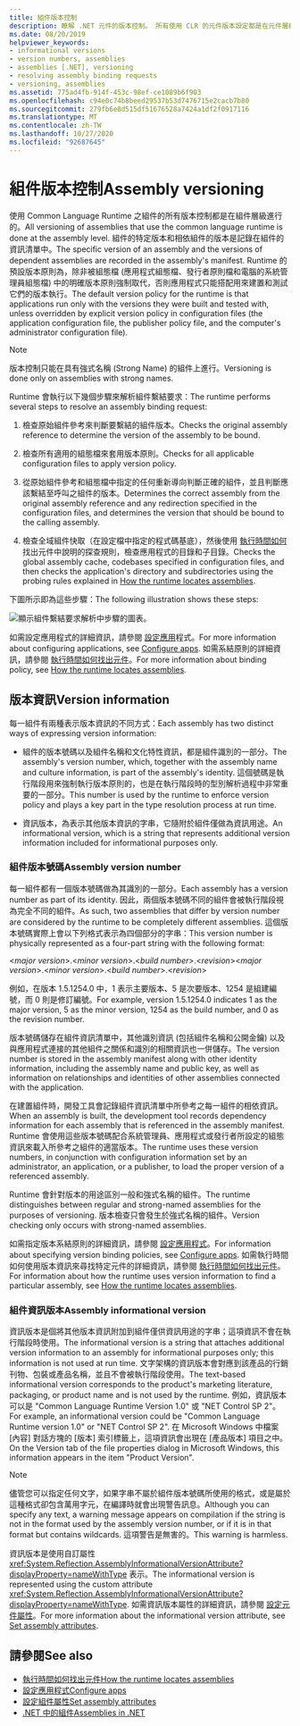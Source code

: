 ```yaml
---
title: 組件版本控制
description: 瞭解 .NET 元件的版本控制。 所有使用 CLR 的元件版本設定都是在元件層級進行。
ms.date: 08/20/2019
helpviewer_keywords:
- informational versions
- version numbers, assemblies
- assemblies [.NET], versioning
- resolving assembly binding requests
- versioning, assemblies
ms.assetid: 775ad4fb-914f-453c-98ef-ce1089b6f903
ms.openlocfilehash: c94e0c74b8beed29537b53d7476715e2cacb7b80
ms.sourcegitcommit: 279fb6e8d515df51676528a7424a1df2f0917116
ms.translationtype: MT
ms.contentlocale: zh-TW
ms.lasthandoff: 10/27/2020
ms.locfileid: "92687645"
---
```

# <a name="assembly-versioning"></a><span data-ttu-id="beac6-104">組件版本控制</span><span class="sxs-lookup"><span data-stu-id="beac6-104">Assembly versioning</span></span>

<span data-ttu-id="beac6-105">使用 Common Language Runtime 之組件的所有版本控制都是在組件層級進行的。</span><span class="sxs-lookup"><span data-stu-id="beac6-105">All versioning of assemblies that use the common language runtime is done at the assembly level.</span></span> <span data-ttu-id="beac6-106">組件的特定版本和相依組件的版本是記錄在組件的資訊清單中。</span><span class="sxs-lookup"><span data-stu-id="beac6-106">The specific version of an assembly and the versions of dependent assemblies are recorded in the assembly's manifest.</span></span> <span data-ttu-id="beac6-107">Runtime 的預設版本原則為，除非被組態檔 (應用程式組態檔、發行者原則檔和電腦的系統管理員組態檔) 中的明確版本原則強制取代，否則應用程式只能搭配用來建置和測試它們的版本執行。</span><span class="sxs-lookup"><span data-stu-id="beac6-107">The default version policy for the runtime is that applications run only with the versions they were built and tested with, unless overridden by explicit version policy in configuration files (the application configuration file, the publisher policy file, and the computer's administrator configuration file).</span></span>  
  
> [!NOTE]
> <span data-ttu-id="beac6-108">版本控制只能在具有強式名稱 (Strong Name) 的組件上進行。</span><span class="sxs-lookup"><span data-stu-id="beac6-108">Versioning is done only on assemblies with strong names.</span></span>  
  
<span data-ttu-id="beac6-109">Runtime 會執行以下幾個步驟來解析組件繫結要求：</span><span class="sxs-lookup"><span data-stu-id="beac6-109">The runtime performs several steps to resolve an assembly binding request:</span></span>  
  
1. <span data-ttu-id="beac6-110">檢查原始組件參考來判斷要繫結的組件版本。</span><span class="sxs-lookup"><span data-stu-id="beac6-110">Checks the original assembly reference to determine the version of the assembly to be bound.</span></span>  
  
2. <span data-ttu-id="beac6-111">檢查所有適用的組態檔來套用版本原則。</span><span class="sxs-lookup"><span data-stu-id="beac6-111">Checks for all applicable configuration files to apply version policy.</span></span>  
  
3. <span data-ttu-id="beac6-112">從原始組件參考和組態檔中指定的任何重新導向判斷正確的組件，並且判斷應該繫結至呼叫之組件的版本。</span><span class="sxs-lookup"><span data-stu-id="beac6-112">Determines the correct assembly from the original assembly reference and any redirection specified in the configuration files, and determines the version that should be bound to the calling assembly.</span></span>  
  
4. <span data-ttu-id="beac6-113">檢查全域組件快取（在設定檔中指定的程式碼基底），然後使用 [執行時間如何](../../framework/deployment/how-the-runtime-locates-assemblies.md)找出元件中說明的探查規則，檢查應用程式的目錄和子目錄。</span><span class="sxs-lookup"><span data-stu-id="beac6-113">Checks the global assembly cache, codebases specified in configuration files, and then checks the application's directory and subdirectories using the probing rules explained in [How the runtime locates assemblies](../../framework/deployment/how-the-runtime-locates-assemblies.md).</span></span>  
  
<span data-ttu-id="beac6-114">下圖所示即為這些步驟：</span><span class="sxs-lookup"><span data-stu-id="beac6-114">The following illustration shows these steps:</span></span>  
  
![顯示組件繫結要求解析中步驟的圖表。](./media/versioning/resolve-assembly-binding-request.gif)
  
<span data-ttu-id="beac6-116">如需設定應用程式的詳細資訊，請參閱 [設定應用](../../framework/configure-apps/index.md)程式。</span><span class="sxs-lookup"><span data-stu-id="beac6-116">For more information about configuring applications, see [Configure apps](../../framework/configure-apps/index.md).</span></span> <span data-ttu-id="beac6-117">如需系結原則的詳細資訊，請參閱 [執行時間如何找出元件](../../framework/deployment/how-the-runtime-locates-assemblies.md)。</span><span class="sxs-lookup"><span data-stu-id="beac6-117">For more information about binding policy, see [How the runtime locates assemblies](../../framework/deployment/how-the-runtime-locates-assemblies.md).</span></span>  
  
## <a name="version-information"></a><span data-ttu-id="beac6-118">版本資訊</span><span class="sxs-lookup"><span data-stu-id="beac6-118">Version information</span></span>  

<span data-ttu-id="beac6-119">每一組件有兩種表示版本資訊的不同方式：</span><span class="sxs-lookup"><span data-stu-id="beac6-119">Each assembly has two distinct ways of expressing version information:</span></span>  
  
- <span data-ttu-id="beac6-120">組件的版本號碼以及組件名稱和文化特性資訊，都是組件識別的一部分。</span><span class="sxs-lookup"><span data-stu-id="beac6-120">The assembly's version number, which, together with the assembly name and culture information, is part of the assembly's identity.</span></span> <span data-ttu-id="beac6-121">這個號碼是執行階段用來強制執行版本原則的，也是在執行階段時的型別解析過程中非常重要的一部分。</span><span class="sxs-lookup"><span data-stu-id="beac6-121">This number is used by the runtime to enforce version policy and plays a key part in the type resolution process at run time.</span></span>  
  
- <span data-ttu-id="beac6-122">資訊版本，為表示其他版本資訊的字串，它隨附於組件僅做為資訊用途。</span><span class="sxs-lookup"><span data-stu-id="beac6-122">An informational version, which is a string that represents additional version information included for informational purposes only.</span></span>  
  
### <a name="assembly-version-number"></a><span data-ttu-id="beac6-123">組件版本號碼</span><span class="sxs-lookup"><span data-stu-id="beac6-123">Assembly version number</span></span>  

<span data-ttu-id="beac6-124">每一組件都有一個版本號碼做為其識別的一部分。</span><span class="sxs-lookup"><span data-stu-id="beac6-124">Each assembly has a version number as part of its identity.</span></span> <span data-ttu-id="beac6-125">因此，兩個版本號碼不同的組件會被執行階段視為完全不同的組件。</span><span class="sxs-lookup"><span data-stu-id="beac6-125">As such, two assemblies that differ by version number are considered by the runtime to be completely different assemblies.</span></span> <span data-ttu-id="beac6-126">這個版本號碼實際上會以下列格式表示為四個部分的字串：</span><span class="sxs-lookup"><span data-stu-id="beac6-126">This version number is physically represented as a four-part string with the following format:</span></span>  
  
<span data-ttu-id="beac6-127">\<*major version*>.\<*minor version*>.\<*build number*>.\<*revision*></span><span class="sxs-lookup"><span data-stu-id="beac6-127">\<*major version*>.\<*minor version*>.\<*build number*>.\<*revision*></span></span>  
  
<span data-ttu-id="beac6-128">例如，在版本 1.5.1254.0 中，1 表示主要版本、5 是次要版本、1254 是組建編號，而 0 則是修訂編號。</span><span class="sxs-lookup"><span data-stu-id="beac6-128">For example, version 1.5.1254.0 indicates 1 as the major version, 5 as the minor version, 1254 as the build number, and 0 as the revision number.</span></span>  
  
<span data-ttu-id="beac6-129">版本號碼儲存在組件資訊清單中，其他識別資訊 (包括組件名稱和公開金鑰) 以及與應用程式連接的其他組件之關係和識別的相關資訊也一併儲存。</span><span class="sxs-lookup"><span data-stu-id="beac6-129">The version number is stored in the assembly manifest along with other identity information, including the assembly name and public key, as well as information on relationships and identities of other assemblies connected with the application.</span></span>  
  
<span data-ttu-id="beac6-130">在建置組件時，開發工具會記錄組件資訊清單中所參考之每一組件的相依資訊。</span><span class="sxs-lookup"><span data-stu-id="beac6-130">When an assembly is built, the development tool records dependency information for each assembly that is referenced in the assembly manifest.</span></span> <span data-ttu-id="beac6-131">Runtime 會使用這些版本號碼配合系統管理員、應用程式或發行者所設定的組態資訊來載入所參考之組件的適當版本。</span><span class="sxs-lookup"><span data-stu-id="beac6-131">The runtime uses these version numbers, in conjunction with configuration information set by an administrator, an application, or a publisher, to load the proper version of a referenced assembly.</span></span>  
  
<span data-ttu-id="beac6-132">Runtime 會針對版本的用途區別一般和強式名稱的組件。</span><span class="sxs-lookup"><span data-stu-id="beac6-132">The runtime distinguishes between regular and strong-named assemblies for the purposes of versioning.</span></span> <span data-ttu-id="beac6-133">版本檢查只會發生於強式名稱的組件。</span><span class="sxs-lookup"><span data-stu-id="beac6-133">Version checking only occurs with strong-named assemblies.</span></span>  
  
<span data-ttu-id="beac6-134">如需指定版本系結原則的詳細資訊，請參閱 [設定應用程式](../../framework/configure-apps/index.md)。</span><span class="sxs-lookup"><span data-stu-id="beac6-134">For information about specifying version binding policies, see [Configure apps](../../framework/configure-apps/index.md).</span></span> <span data-ttu-id="beac6-135">如需執行時間如何使用版本資訊來尋找特定元件的詳細資訊，請參閱 [執行時間如何找出元件](../../framework/deployment/how-the-runtime-locates-assemblies.md)。</span><span class="sxs-lookup"><span data-stu-id="beac6-135">For information about how the runtime uses version information to find a particular assembly, see [How the runtime locates assemblies](../../framework/deployment/how-the-runtime-locates-assemblies.md).</span></span>  
  
### <a name="assembly-informational-version"></a><span data-ttu-id="beac6-136">組件資訊版本</span><span class="sxs-lookup"><span data-stu-id="beac6-136">Assembly informational version</span></span>  

<span data-ttu-id="beac6-137">資訊版本是個將其他版本資訊附加到組件僅供資訊用途的字串；這項資訊不會在執行階段時使用。</span><span class="sxs-lookup"><span data-stu-id="beac6-137">The informational version is a string that attaches additional version information to an assembly for informational purposes only; this information is not used at run time.</span></span> <span data-ttu-id="beac6-138">文字架構的資訊版本會對應到該產品的行銷刊物、包裝或產品名稱，並且不會被執行階段使用。</span><span class="sxs-lookup"><span data-stu-id="beac6-138">The text-based informational version corresponds to the product's marketing literature, packaging, or product name and is not used by the runtime.</span></span> <span data-ttu-id="beac6-139">例如，資訊版本可以是 "Common Language Runtime Version 1.0" 或 "NET Control SP 2"。</span><span class="sxs-lookup"><span data-stu-id="beac6-139">For example, an informational version could be "Common Language Runtime version 1.0" or "NET Control SP 2".</span></span> <span data-ttu-id="beac6-140">在 Microsoft Windows 中檔案 [內容] 對話方塊的 [版本] 索引標籤上，這項資訊會出現在 [產品版本] 項目之中。</span><span class="sxs-lookup"><span data-stu-id="beac6-140">On the Version tab of the file properties dialog in Microsoft Windows, this information appears in the item "Product Version".</span></span>  
  
> [!NOTE]
> <span data-ttu-id="beac6-141">儘管您可以指定任何文字，如果字串不屬於組件版本號碼所使用的格式，或是屬於這種格式卻包含萬用字元，在編譯時就會出現警告訊息。</span><span class="sxs-lookup"><span data-stu-id="beac6-141">Although you can specify any text, a warning message appears on compilation if the string is not in the format used by the assembly version number, or if it is in that format but contains wildcards.</span></span> <span data-ttu-id="beac6-142">這項警告是無害的。</span><span class="sxs-lookup"><span data-stu-id="beac6-142">This warning is harmless.</span></span>  
  
<span data-ttu-id="beac6-143">資訊版本是使用自訂屬性 <xref:System.Reflection.AssemblyInformationalVersionAttribute?displayProperty=nameWithType> 表示。</span><span class="sxs-lookup"><span data-stu-id="beac6-143">The informational version is represented using the custom attribute <xref:System.Reflection.AssemblyInformationalVersionAttribute?displayProperty=nameWithType>.</span></span> <span data-ttu-id="beac6-144">如需資訊版本屬性的詳細資訊，請參閱 [設定元件屬性](set-attributes.md)。</span><span class="sxs-lookup"><span data-stu-id="beac6-144">For more information about the informational version attribute, see [Set assembly attributes](set-attributes.md).</span></span>  
  
## <a name="see-also"></a><span data-ttu-id="beac6-145">請參閱</span><span class="sxs-lookup"><span data-stu-id="beac6-145">See also</span></span>

- [<span data-ttu-id="beac6-146">執行時間如何找出元件</span><span class="sxs-lookup"><span data-stu-id="beac6-146">How the runtime locates assemblies</span></span>](../../framework/deployment/how-the-runtime-locates-assemblies.md)
- [<span data-ttu-id="beac6-147">設定應用程式</span><span class="sxs-lookup"><span data-stu-id="beac6-147">Configure apps</span></span>](../../framework/configure-apps/index.md)
- [<span data-ttu-id="beac6-148">設定組件屬性</span><span class="sxs-lookup"><span data-stu-id="beac6-148">Set assembly attributes</span></span>](set-attributes.md)
- [<span data-ttu-id="beac6-149">.NET 中的組件</span><span class="sxs-lookup"><span data-stu-id="beac6-149">Assemblies in .NET</span></span>](index.md)
